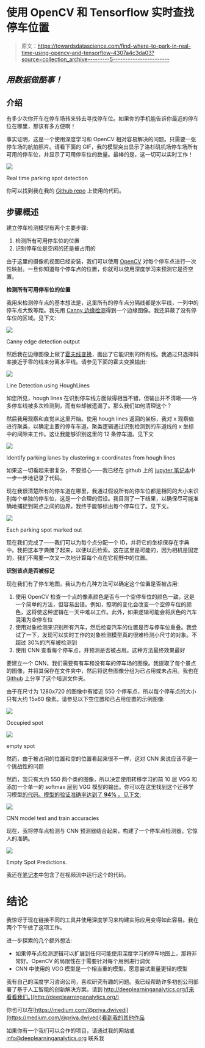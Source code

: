 # 使用 OpenCV 和 Tensorflow 实时查找停车位置

> 原文：<https://towardsdatascience.com/find-where-to-park-in-real-time-using-opencv-and-tensorflow-4307a4c3da03?source=collection_archive---------5----------------------->

## *用数据做酷事！*

## 介绍

有多少次你开车在停车场转来转去寻找停车位。如果你的手机能告诉你最近的停车位在哪里，那该有多方便啊！

事实证明，这是一个使用深度学习和 OpenCV 相对容易解决的问题。只需要一张停车场的航拍照片。请看下面的 GIF，我的模型突出显示了洛杉矶机场停车场所有可用的停车位，并显示了可用停车位的数量。最棒的是，这一切可以实时工作！

![](img/82869037e5619f86996bf47a7b23277a.png)

Real time parking spot detection

你可以找到我在我的 [Github repo](https://github.com/priya-dwivedi/Deep-Learning/tree/master/parking_spots_detector) 上使用的代码。

## 步骤概述

建立停车检测模型有两个主要步骤:

1.  检测所有可用停车位的位置
2.  识别停车位是空闲的还是被占用的

由于这里的摄像机视图已经安装，我们可以使用 [OpenCV](https://docs.opencv.org/3.4.3/index.html) 对每个停车点进行一次性映射。一旦你知道每个停车点的位置，你就可以使用深度学习来预测它是否空置。

**检测所有可用停车位的位置**

我用来检测停车点的基本想法是，这里所有的停车点分隔线都是水平线，一列中的停车点大致等距。我先用 [Canny 边缘检测](https://docs.opencv.org/3.4.3/da/d22/tutorial_py_canny.html)得到一个边缘图像。我还屏蔽了没有停车位的区域。见下文:

![](img/522c4747911a8a04a933ff90dd56f909.png)

Canny edge detection output

然后我在边缘图像上做了[霍夫线变换](https://docs.opencv.org/2.4/doc/tutorials/imgproc/imgtrans/hough_lines/hough_lines.html)，画出了它能识别的所有线。我通过只选择斜率接近于零的线来分离水平线。请参见下面的霍夫变换输出:

![](img/f57e9fb076c4d4ac3ac52bf7dda13ded.png)

Line Detection using HoughLines

如您所见，hough lines 在识别停车线方面做得相当不错，但输出并不清晰——许多停车线被多次检测到，而有些却被遗漏了。那么我们如何清理这个？

然后我用观察和直觉从这里开始。使用 hough lines 返回的坐标，我对 x 观察值进行聚类，以确定主要的停车车道。聚类逻辑通过识别检测到的车道线的 x 坐标中的间隙来工作。这让我能够识别这里的 12 条停车道。见下文

![](img/deabee6a527a72598d9c090b54701267.png)

Identify parking lanes by clustering x-coordinates from hough lines

如果这一切看起来很复杂，不要担心——我已经在 github 上的 [jupyter 笔记本](https://github.com/priya-dwivedi/Deep-Learning/blob/master/parking_spots_detector/identify_parking_spots.ipynb)中一步一步地记录了代码。

现在我很清楚所有的停车道在哪里，我通过假设所有的停车位都是相同的大小来识别每个单独的停车位，这是一个合理的假设。我目测了一下结果，以确保尽可能准确地捕捉到斑点之间的边界。我终于能够标出每个停车位了。见下文。

![](img/6ed1fdb042d6a7e45366e7d8e9cb4160.png)

Each parking spot marked out

现在我们完成了——我们可以为每个点分配一个 ID，并将它的坐标保存在字典中。我把这本字典腌了起来，以便以后检索。这在这里是可能的，因为相机是固定的，我们不需要一次又一次地计算每个点在它视野中的位置。

**识别该点是否被标记**

现在我们有了停车地图，我认为有几种方法可以确定这个位置是否被占用:

1.  使用 OpenCV 检查一个点的像素颜色是否与一个空停车位的颜色一致。这是一个简单的方法，但容易出错。例如，照明的变化会改变一个空停车位的颜色，这将使这种逻辑在一天中难以工作。此外，如果逻辑可能会将灰色的汽车混淆为空停车位
2.  使用对象检测来识别所有汽车，然后检查汽车的位置是否与停车位重叠。我尝试了一下，发现可以实时工作的对象检测模型真的很难检测小尺寸的对象。不超过 30%的汽车被检测到
3.  使用 CNN 查看每个停车点，并预测是否被占用。这种方法最终效果最好

要建立一个 CNN，我们需要有有车和没有车的停车场的图像。我提取了每个景点的图像，并将其保存在文件夹中，然后将这些图像分组为已占用或未占用。我也在 [Github](https://github.com/priya-dwivedi/Deep-Learning/tree/master/parking_spots_detector) 上分享了这个培训文件夹。

由于在尺寸为 1280x720 的图像中有接近 550 个停车点，所以每个停车点的大小只有大约 15x60 像素。请参见以下空位置和已占用位置的示例图像:

![](img/f5a7f718453d91aff13ecd08335b30d4.png)

Occupied spot

![](img/85097c8a1ee48f484f9386c423faa0ab.png)

empty spot

然而，由于被占用的位置和空的位置看起来很不一样，这对 CNN 来说应该不是一个挑战性的问题

然而，我只有大约 550 两个类的图像，所以决定使用转移学习的前 10 层 VGG 和添加一个单一的 softmax 层到 VGG 模型的输出。你可以在这里找到这个迁移学习模型[的代码。模型的验证准确率达到了 **94%** 。见下文:](https://github.com/priya-dwivedi/Deep-Learning/blob/master/parking_spots_detector/CNN_model_for_occupancy.ipynb)

![](img/c79da07d065492647ee475924f102aa4.png)

CNN model test and train accuracies

现在，我将停车点检测与 CNN 预测器结合起来，构建了一个停车点检测器。它惊人的准确。

![](img/6db0205b62befe00a6f55667f335d1a1.png)

Empty Spot Predictions.

我还在[笔记本](https://github.com/priya-dwivedi/Deep-Learning/blob/master/parking_spots_detector/identify_parking_spots.ipynb)中包含了在视频流中运行这个的代码。

# **结论**

我惊讶于现在链接不同的工具并使用深度学习来构建实际应用变得如此容易。我在两个下午做了这项工作。

进一步探索的几个额外想法:

*   如果停车点检测逻辑可以扩展到任何可能使用深度学习的停车地图上，那将非常好。OpenCV 的局限性在于需要针对每个用例进行调优
*   CNN 中使用的 VGG 模型是一个相当重的模型。愿意尝试重量更轻的模型

我有自己的深度学习咨询公司，喜欢研究有趣的问题。我已经帮助许多初创公司部署了基于人工智能的创新解决方案。请到 http://deeplearninganalytics.org/[来看看我们。](http://deeplearninganalytics.org/)

你也可以在[https://medium.com/@priya.dwivedi](https://medium.com/@priya.dwivedi)看到我的其他作品

如果你有一个我们可以合作的项目，请通过我的网站或 info@deeplearninganalytics.org 联系我